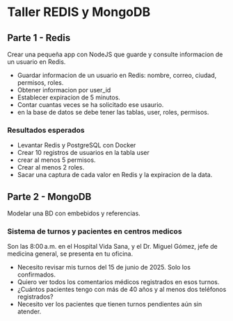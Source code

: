 # Taller REDIS y MongoDB

## Parte 1 - Redis 

Crear una pequeña app con NodeJS que guarde y consulte informacion de un usuario en Redis. 

- Guardar informacion de un usuario en Redis: nombre, correo, ciudad, permisos, roles.
- Obtener informacion por user_id 
- Establecer expiracion de 5 minutos.
- Contar cuantas veces se ha solicitado ese usaurio. 
- en la base de datos se debe tener las tablas, user, roles, permisos. 

### Resultados esperados 

- Levantar Redis y PostgreSQL con Docker 
- Crear 10 registros de usuarios en la tabla user
- crear al menos 5 permisos. 
- Crear al menos 2 roles. 
- Sacar una captura de cada valor en Redis y la expiracion de la data.

## Parte 2 - MongoDB 

Modelar una BD con embebidos y referencias. 

### Sistema de turnos y pacientes en centros medicos

Son las 8:00 a.m. en el Hospital Vida Sana, y el Dr. Miguel Gómez, jefe de medicina general, se presenta en tu oficina.

- Necesito revisar mis turnos del 15 de junio de 2025. Solo los confirmados.
- Quiero ver todos los comentarios médicos registrados en esos turnos.
- ¿Cuántos pacientes tengo con más de 40 años y al menos dos teléfonos registrados?
- Necesito ver los pacientes que tienen turnos pendientes aún sin atender.